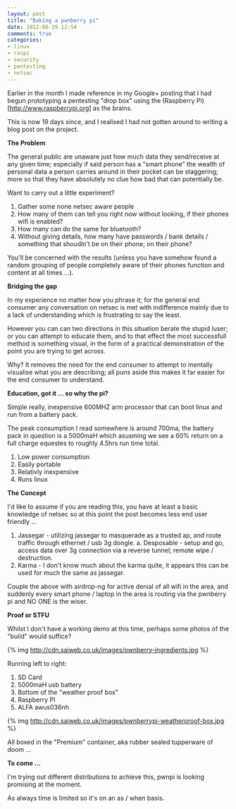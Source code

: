 ```yaml
---
layout: post
title: "Baking a pwnberry pi"
date: 2012-06-29 12:54
comments: true
categories:
- linux
- raspi
- security
- pentesting
- netsec 
---
```


Earlier in the month I made reference in my Google+ posting that I had begun prototyping a pentesting "drop box" using the (Raspberry Pi)[http://www.raspberrypi.org] as the brains.

This is now 19 days since, and I realised I had not gotten around to writing a blog post on the project.

<strong>The Problem</strong>

The general public are unaware just how much data they send/receive at any given time; especially if said person has a "smart phone" the wealth of personal data a person carries around in their pocket can be staggering; more so that they have absolutely no clue how bad that can potentially be.

Want to carry out a little experiment?

1. Gather some none netsec aware people
2. How many of them can tell you right now without looking, if their phones wifi is enabled?
3. How many can do the same for bluetooth?
4. Without giving details, how many have passwords / bank details / something that shoudln't be on their phone; on their phone?

You'll be concerned with the results (unless you have somehow found a random grouping of people completely aware of their phones function and content at all times ...).
 
<strong>Bridging the gap</strong>

In my experience no matter how you phrase it; for the general end consumer any conversation on netsec is met with indifference mainly due to a lack of understanding which is frustrating to say the least.

However you can can two directions in this situation berate the stupid luser; or you can attempt to educate them, and to that effect the most successfull method is something visual, in the form of a practical demonstration of the point you are trying to get across.

Why? It removes the need for the end consumer to attempt to mentally visualise what you are describing; all puns aside this makes it far easier for the end consumer to understand.

<strong>Education, got it ... so why the pi?</strong>

Simple really, inexpensive 600MHZ arm processor that can boot linux and run from a battery pack.

 The peak consumption I read somewhere is around 700ma, the battery pack in question is a 5000maH which asusming we see a 60% return on a full charge equestes to roughly 4.5hrs run time total.

1. Low power consumption
2. Easily portable
3. Relativly inexpensive
4. Runs linux


<strong>The Concept</strong>

I'd like to assume if you are reading this, you have at least a basic knowledge of netsec so at this point the post becomes less end user friendly ...

1. Jassegar - utilizing jassegar to masquerade as a trusted ap, and route traffic through ethernet / usb 3g dongle.
    a. Desposable - setup and go, access data over 3g connection via a reverse tunnel; remote wipe / destruction.
2. Karma - I don't know much about the karma quite, it appears this can be used for much the same as jassegar.

Couple the above with airdrop-ng for active denial of all wifi in the area, and suddenly every smart phone / laptop in the area is routing via the pwnberry pi and NO ONE is the wiser.

<strong>Proof or STFU</strong>

Whilst I don't have a working demo at this time, perhaps some photos of the "build" would suffice?

{% img http://cdn.saiweb.co.uk/images/pwnberry-ingredients.jpg %}

Running left to right:

1. SD Card
2. 5000maH usb battery
3. Bottom of the "weather proof box"
4. Raspberry PI
5. ALFA awus036nh

{% img http://cdn.saiweb.co.uk/images/pwnberrypi-weatherproof-box.jpg %}

All boxed in the "Premium" container, aka rubber sealed tupperware of doom ...

<strong>To come ...</strong>

I'm trying out different distributions to achieve this, pwnpi is looking promising at the moment.

As always time is limited so it's on an as / when basis.


